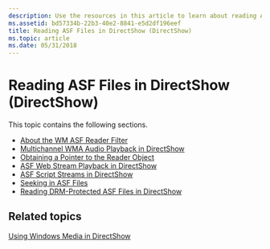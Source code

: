 ```yaml
---
description: Use the resources in this article to learn about reading Advanced Systems Format files in DirectShow.
ms.assetid: bd57334b-22b3-40e2-8841-e5d2df196eef
title: Reading ASF Files in DirectShow (DirectShow)
ms.topic: article
ms.date: 05/31/2018
---
```


# Reading ASF Files in DirectShow (DirectShow)

This topic contains the following sections.

-   [About the WM ASF Reader Filter](about-the-wm-asf-reader-filter.md)
-   [Multichannel WMA Audio Playback in DirectShow](multichannel-wma-audio-playback-in-directshow.md)
-   [Obtaining a Pointer to the Reader Object](obtaining-a-pointer-to-the-reader-object.md)
-   [ASF Web Stream Playback in DirectShow](asf-web-stream-playback-in-directshow.md)
-   [ASF Script Streams in DirectShow](asf-script-streams-in-directshow.md)
-   [Seeking in ASF Files](seeking-in-asf-files.md)
-   [Reading DRM-Protected ASF Files in DirectShow](reading-drm-protected-asf-files-in-directshow.md)

## Related topics

<dl> <dt>

[Using Windows Media in DirectShow](using-windows-media-in-directshow.md)
</dt> </dl>

 

 



